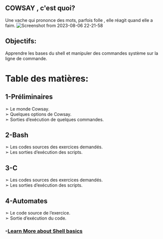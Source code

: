 ## COWSAY , c'est quoi?
Une vache qui prononce des mots, parfois folle , elle réagit quand elle a faim.
![Screenshot from 2023-08-06 22-21-58](https://github.com/JugurtaO/cowsay/assets/98745935/683702b3-930b-4bdf-abf4-7697c9cc1c62)


## Objectifs:
Apprendre les bases du shell et manipuler des commandes système sur la ligne de commande.
 
# Table des matières: 
 
## 1-Préliminaires 
  ➣ Le monde Cowsay. <br>
  ➣ Quelques options de Cowsay.<br>
  ➣ Sorties d’exécution de quelques commandes.<br>
  
## 2-Bash 
  ➣ Les codes sources des exercices demandés. <br>
  ➣ Les sorties d’exécution des scripts. <br>

 ## 3-C 
  ➣ Les codes sources des exercices demandés. <br>
  ➣ Les sorties d’exécution des scripts.<br>
 
 ## 4-Automates 
  ➣ Le code source de l’exercice.<br> 
  ➣ Sortie d’exécution du code. <br>
 
 

 ### -[Learn More about Shell basics](https://gist.github.com/JugurtaO/6b2a6b30457ff4b5a665e00d8050c2e9)
 
 
 
 
 
 
 
 
